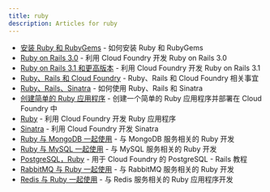 ```yaml
---
title: ruby
description: Articles for ruby
---
```


* [安装 Ruby 和 RubyGems](/frameworks/ruby/installing-ruby.html) - 如何安装 Ruby 和 RubyGems
* [Ruby on Rails 3.0](/frameworks/ruby/rails-3-0.html) - 利用 Cloud Foundry 开发 Ruby on Rails 3.0
* [Ruby on Rails 3.1 和更高版本](/frameworks/ruby/rails-3-1.html) - 利用 Cloud Foundry 开发 Ruby on Rails 3.1
* [Ruby、Rails 和 Cloud Foundry](/frameworks/ruby/ruby-cf.html) - Ruby、Rails 和 Cloud Foundry 相关事宜
* [Ruby、Rails、Sinatra](/frameworks/ruby/ruby-rails-sinatra.html) - 如何使用 Ruby、Rails 和 Sinatra
* [创建简单的 Ruby 应用程序](/frameworks/ruby/ruby-simple.html) - 创建一个简单的 Ruby 应用程序并部署在 Cloud Foundry 中
* [Ruby](/frameworks/ruby/ruby.html) - 利用 Cloud Foundry 开发 Ruby 应用程序
* [Sinatra](/frameworks/ruby/sinatra.html) - 利用 Cloud Foundry 开发 Sinatra
* [Ruby 与 MongoDB 一起使用](/services/mongodb/ruby-mongodb.html) - 与 MongoDB 服务相关的 Ruby 开发
* [Ruby 与 MySQL 一起使用](/services/mysql/ruby-mysql.html) - 与 MySQL 服务相关的 Ruby 开发
* [PostgreSQL，Ruby](/services/postgres/postgres-ruby.html) - 用于 Cloud Foundry 的 PostgreSQL - Rails 教程
* [RabbitMQ 与 Ruby 一起使用](/services/rabbitmq/ruby-rabbitmq.html) - 与 RabbitMQ 服务相关的 Ruby 开发
* [Redis 与 Ruby 一起使用](/services/redis/ruby-redis.html) - 与 Redis 服务相关的 Ruby 应用程序开发
